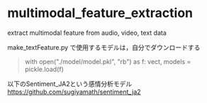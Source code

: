 # multimodal_feature_extraction
extract multimodal feature from audio, video, text data

 make_textFeature.py で使用するモデルは，自分でダウンロードする

> with open("./model/model.pkl", "rb") as f:
>    vect, models = pickle.load(f)

以下のSentiment_JA2という感情分析モデル
 https://github.com/sugiyamath/sentiment_ja2

